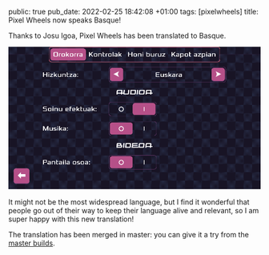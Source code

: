 public: true
pub_date: 2022-02-25 18:42:08 +01:00
tags: [pixelwheels]
title: Pixel Wheels now speaks Basque!

Thanks to Josu Igoa, Pixel Wheels has been translated to Basque.

![Pixel Wheels in Basque](pw-basque.png)

It might not be the most widespread language, but I find it wonderful that people go out of their way to keep their language alive and relevant, so I am super happy with this new translation!

The translation has been merged in master: you can give it a try from the [master builds](https://builds.agateau.com/pixelwheels).
